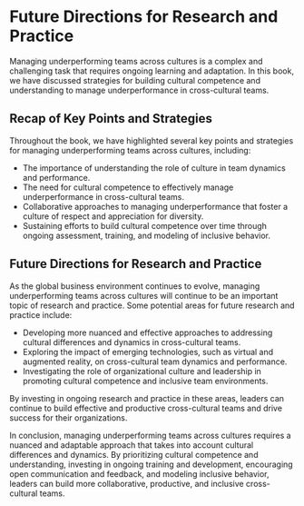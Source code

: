 # Future Directions for Research and Practice

Managing underperforming teams across cultures is a complex and challenging task that requires ongoing learning and adaptation. In this book, we have discussed strategies for building cultural competence and understanding to manage underperformance in cross-cultural teams.

Recap of Key Points and Strategies
----------------------------------

Throughout the book, we have highlighted several key points and strategies for managing underperforming teams across cultures, including:

* The importance of understanding the role of culture in team dynamics and performance.
* The need for cultural competence to effectively manage underperformance in cross-cultural teams.
* Collaborative approaches to managing underperformance that foster a culture of respect and appreciation for diversity.
* Sustaining efforts to build cultural competence over time through ongoing assessment, training, and modeling of inclusive behavior.

Future Directions for Research and Practice
-------------------------------------------

As the global business environment continues to evolve, managing underperforming teams across cultures will continue to be an important topic of research and practice. Some potential areas for future research and practice include:

* Developing more nuanced and effective approaches to addressing cultural differences and dynamics in cross-cultural teams.
* Exploring the impact of emerging technologies, such as virtual and augmented reality, on cross-cultural team dynamics and performance.
* Investigating the role of organizational culture and leadership in promoting cultural competence and inclusive team environments.

By investing in ongoing research and practice in these areas, leaders can continue to build effective and productive cross-cultural teams and drive success for their organizations.

In conclusion, managing underperforming teams across cultures requires a nuanced and adaptable approach that takes into account cultural differences and dynamics. By prioritizing cultural competence and understanding, investing in ongoing training and development, encouraging open communication and feedback, and modeling inclusive behavior, leaders can build more collaborative, productive, and inclusive cross-cultural teams.
